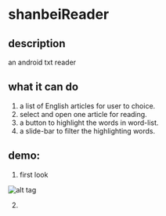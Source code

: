 shanbeiReader
=============

## description
an android txt reader

## what it can do

1. a list of English articles for user to choice.
2. select and open one article for reading.
3. a button to highlight the words in word-list.
4. a slide-bar to filter the highlighting words.

## demo:

1. first look

![alt tag](http://b.hiphotos.baidu.com/image/pic/item/2cf5e0fe9925bc3165ef6b965cdf8db1cb137009.jpg)


2. 

